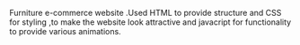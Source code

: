 Furniture e-commerce website .Used HTML to provide structure and CSS for styling ,to make the website look attractive and javacript for functionality to provide various animations.
